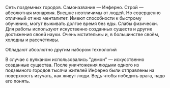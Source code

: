 Сеть поздемных городов. 
Самоназвание — Инферно. 
Строй — абсолютная монархия.
Внешне неотличимы от людей. Но совершенно отличный от них менталитет. 
Имеют способности к быстрому обучению, могут выживать долгое время без еды. 
Слабы физически. Для работы используют искуственно созданных существ и другие достижения своей науки. 
Очень мстительны и, в большинстве своём, холодны и рассчётливы. 

Обладают абсолютно другим набором технологий

В случае с вулканом использовались "демон" — искусственно созданные существа.
После уничтожения людьми одного из подземного городов тысячи жителей Инферно были отправлены на поверхность изучать, как живут люди. Ведь чтобы победить врага, надо его понять.

